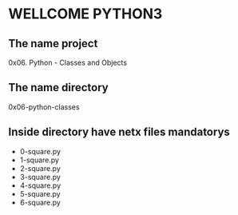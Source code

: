 #                        WELLCOME PYTHON3

## The name project

0x06. Python - Classes and Objects

## The name directory

0x06-python-classes

## Inside directory have netx files mandatorys

* 0-square.py
* 1-square.py
* 2-square.py
* 3-square.py
* 4-square.py
* 5-square.py
* 6-square.py
